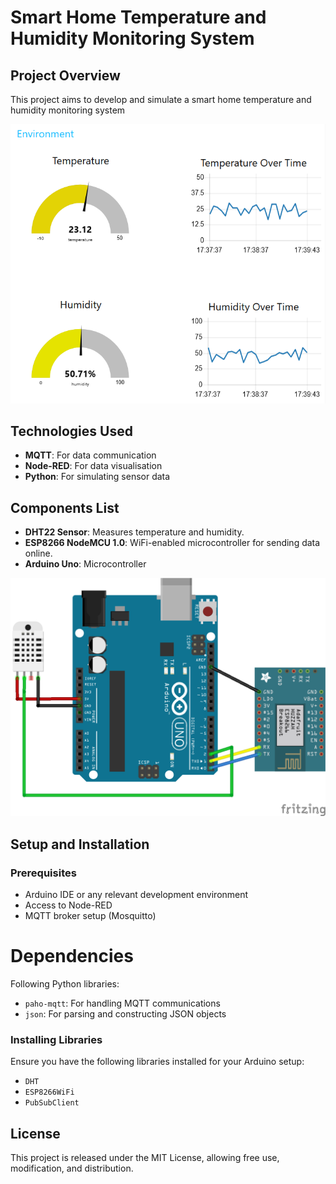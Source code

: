 # Smart Home Temperature and Humidity Monitoring System

## Project Overview
This project aims to develop and simulate a smart home temperature and humidity monitoring system

![Dashboard Screenshot](./images/Dashboard.png)

## Technologies Used
- **MQTT**: For data communication
- **Node-RED**: For data visualisation
- **Python**: For simulating sensor data

## Components List
- **DHT22 Sensor**: Measures temperature and humidity.
- **ESP8266 NodeMCU 1.0**: WiFi-enabled microcontroller for sending data online.
- **Arduino Uno**: Microcontroller

![Schema](./images/Schema.png)

## Setup and Installation
### Prerequisites
- Arduino IDE or any relevant development environment
- Access to Node-RED
- MQTT broker setup (Mosquitto)

# Dependencies
Following Python libraries:
- `paho-mqtt`: For handling MQTT communications
- `json`: For parsing and constructing JSON objects

### Installing Libraries
Ensure you have the following libraries installed for your Arduino setup:
- `DHT`
- `ESP8266WiFi`
- `PubSubClient`

## License
This project is released under the MIT License, allowing free use, modification, and distribution.
